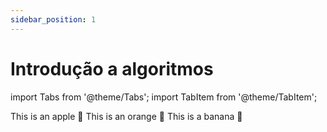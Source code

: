 ```yaml
---
sidebar_position: 1
---
```


# Introdução a algoritmos

import Tabs from '@theme/Tabs';
import TabItem from '@theme/TabItem';

<Tabs>
  <TabItem value="apple" label="Apple" default>
    This is an apple 🍎
  </TabItem>
  <TabItem value="orange" label="Orange">
    This is an orange 🍊
  </TabItem>
  <TabItem value="banana" label="Banana">
    This is a banana 🍌
  </TabItem>
</Tabs>